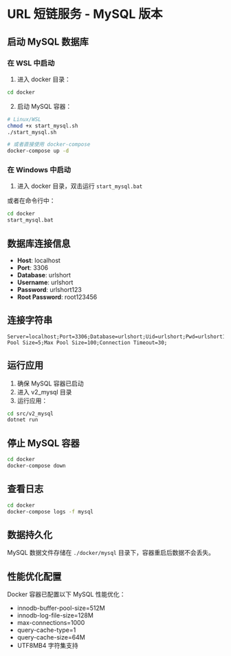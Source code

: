 # URL 短链服务 - MySQL 版本

## 启动 MySQL 数据库

### 在 WSL 中启动

1. 进入 docker 目录：
```bash
cd docker
```

2. 启动 MySQL 容器：
```bash
# Linux/WSL
chmod +x start_mysql.sh
./start_mysql.sh

# 或者直接使用 docker-compose
docker-compose up -d
```

### 在 Windows 中启动

1. 进入 docker 目录，双击运行 `start_mysql.bat`

或者在命令行中：
```cmd
cd docker
start_mysql.bat
```

## 数据库连接信息

- **Host**: localhost
- **Port**: 3306
- **Database**: urlshort
- **Username**: urlshort
- **Password**: urlshort123
- **Root Password**: root123456

## 连接字符串

```
Server=localhost;Port=3306;Database=urlshort;Uid=urlshort;Pwd=urlshort123;CharSet=utf8mb4;Pooling=true;Min Pool Size=5;Max Pool Size=100;Connection Timeout=30;
```

## 运行应用

1. 确保 MySQL 容器已启动
2. 进入 v2_mysql 目录
3. 运行应用：

```bash
cd src/v2_mysql
dotnet run
```

## 停止 MySQL 容器

```bash
cd docker
docker-compose down
```

## 查看日志

```bash
cd docker
docker-compose logs -f mysql
```

## 数据持久化

MySQL 数据文件存储在 `./docker/mysql` 目录下，容器重启后数据不会丢失。

## 性能优化配置

Docker 容器已配置以下 MySQL 性能优化：
- innodb-buffer-pool-size=512M
- innodb-log-file-size=128M
- max-connections=1000
- query-cache-type=1
- query-cache-size=64M
- UTF8MB4 字符集支持
